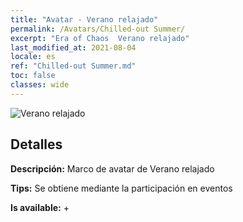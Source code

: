 ```yaml
---
title: "Avatar - Verano relajado"
permalink: /Avatars/Chilled-out Summer/
excerpt: "Era of Chaos  Verano relajado"
last_modified_at: 2021-08-04
locale: es
ref: "Chilled-out Summer.md"
toc: false
classes: wide
---
```

 ![Verano relajado](/images/a/avatarFrame_126.png)

## Detalles

 **Descripción:** Marco de avatar de Verano relajado 

 **Tips:** Se obtiene mediante la participación en eventos 

 **Is available:**  + 


